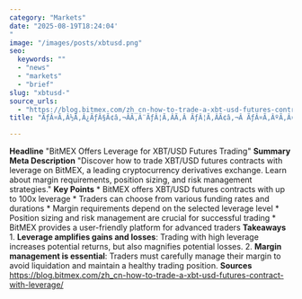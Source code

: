 ```yaml
---
category: "Markets"
date: "2025-08-19T18:24:04'"
image: "/images/posts/xbtusd.png"
seo:
  keywords: ""
  - "news"
  - "markets"
  - "brief"
slug: "xbtusd-"
source_urls:
  - "https://blog.bitmex.com/zh_cn-how-to-trade-a-xbt-usd-futures-contract-with-leverage/"
title: "ÃƒÂ¤Ã‚Â½Ã‚Â¿ÃƒÂ§Ã¢â‚¬ÂÃ‚Â¨ÃƒÂ¦Ã‚ÂÃ‚Â ÃƒÂ¦Ã‚ÂÃ¢â‚¬Â ÃƒÂ¤Ã‚ÂºÃ‚Â¤ÃƒÂ¦Ã‹Å“Ã¢â‚¬Å“ XBT/USD ÃƒÂ¦Ã…â€œÃ…Â¸ÃƒÂ¨Ã‚Â´Ã‚Â§ÃƒÂ¥Ã‚ÂÃ‹â€ ÃƒÂ§Ã‚ÂºÃ‚Â¦"

---
```


**Headline** "BitMEX Offers Leverage for XBT/USD Futures Trading"  **Summary Meta Description** "Discover how to trade XBT/USD futures contracts with leverage on BitMEX, a leading cryptocurrency derivatives exchange. Learn about margin requirements, position sizing, and risk management strategies."  **Key Points**  * BitMEX offers XBT/USD futures contracts with up to 100x leverage * Traders can choose from various funding rates and durations * Margin requirements depend on the selected leverage level * Position sizing and risk management are crucial for successful trading * BitMEX provides a user-friendly platform for advanced traders  **Takeaways**  1. **Leverage amplifies gains and losses**: Trading with high leverage increases potential returns, but also magnifies potential losses. 2. **Margin management is essential**: Traders must carefully manage their margin to avoid liquidation and maintain a healthy trading position.  **Sources** https://blog.bitmex.com/zh_cn-how-to-trade-a-xbt-usd-futures-contract-with-leverage/